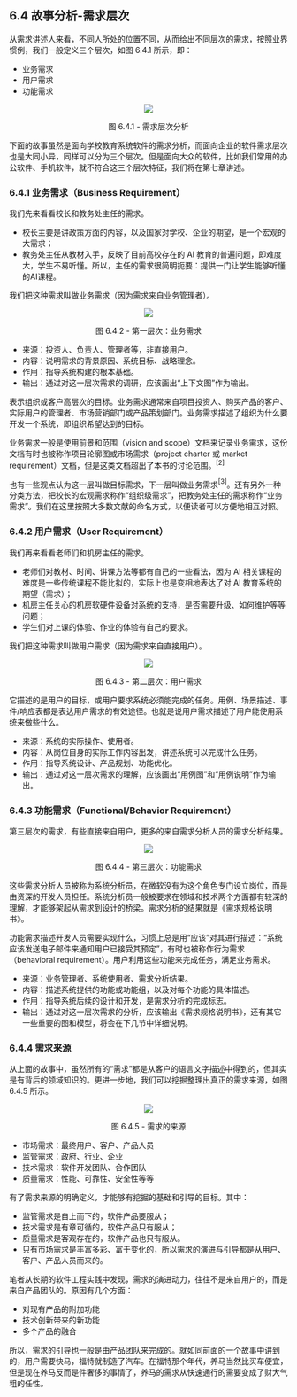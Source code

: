 ## 6.4 故事分析-需求层次

从需求讲述人来看，不同人所处的位置不同，从而给出不同层次的需求，按照业界惯例，我们一般定义三个层次，如图 6.4.1 所示，即：

- 业务需求
- 用户需求
- 功能需求

<div align="center">
<img src="Images/Slide14.JPG"/>

图 6.4.1 - 需求层次分析
</div>

下面的故事虽然是面向学校教育系统软件的需求分析，而面向企业的软件需求层次也是大同小异，同样可以分为三个层次。但是面向大众的软件，比如我们常用的办公软件、手机软件，就不符合这三个层次特征，我们将在第七章讲述。

### 6.4.1 业务需求（Business Requirement）

我们先来看看校长和教务处主任的需求。

- 校长主要是讲政策方面的内容，以及国家对学校、企业的期望，是一个宏观的大需求；
- 教务处主任从教材入手，反映了目前高校存在的 AI 教育的普遍问题，即难度大，学生不易听懂。所以，主任的需求很简明扼要：提供一门让学生能够听懂的AI课程。

我们把这种需求叫做业务需求（因为需求来自业务管理者）。

<div align="center">
<img src="Images/Slide15.JPG"/>

图 6.4.2 - 第一层次：业务需求
</div>

- 来源：投资人、负责人、管理者等，非直接用户。
- 内容：说明需求的背景原因、系统目标、战略理念。
- 作用：指导系统构建的根本基础。
- 输出：通过对这一层次需求的调研，应该画出“上下文图”作为输出。

表示组织或客户高层次的目标。业务需求通常来自项目投资人、购买产品的客户、实际用户的管理者、市场营销部门或产品策划部门。业务需求描述了组织为什么要开发一个系统，即组织希望达到的目标。

业务需求一般是使用前景和范围（vision and scope）文档来记录业务需求，这份文档有时也被称作项目轮廓图或市场需求（project charter 或 market requirement）文档，但是这类文档超出了本书的讨论范围。$^{[2]}$

也有一些观点认为这一层叫做目标需求，下一层叫做业务需求$^{[3]}$。还有另外一种分类方法，把校长的宏观需求称作“组织级需求”，把教务处主任的需求称作“业务需求”。我们在这里按照大多数文献的命名方式，以便读者可以方便地相互对照。


### 6.4.2 用户需求（User Requirement）

我们再来看看老师们和机房主任的需求。

- 老师们对教材、时间、讲课方法等都有自己的一些看法，因为 AI 相关课程的难度是一些传统课程不能比拟的，实际上也是变相地表达了对 AI 教育系统的期望（需求）；
- 机房主任关心的机房软硬件设备对系统的支持，是否需要升级、如何维护等等问题；
- 学生们对上课的体验、作业的体验有自己的要求。

我们把这种需求叫做用户需求（因为需求来自直接用户）。

<div align="center">
<img src="Images/Slide16.JPG"/>

图 6.4.3 - 第二层次：用户需求
</div>

它描述的是用户的目标，或用户要求系统必须能完成的任务。用例、场景描述、事件/响应表都是表达用户需求的有效途径。也就是说用户需求描述了用户能使用系统来做些什么。

- 来源：系统的实际操作、使用者。
- 内容：从岗位自身的实际工作内容出发，讲述系统可以完成什么任务。
- 作用：指导系统设计、产品规划、功能优化。
- 输出：通过对这一层次需求的理解，应该画出“用例图”和“用例说明”作为输出。

### 6.4.3 功能需求（Functional/Behavior Requirement）

第三层次的需求，有些直接来自用户，更多的来自需求分析人员的需求分析结果。

<div align="center">
<img src="Images/Slide17.JPG"/>

图 6.4.4 - 第三层次：功能需求
</div>

这些需求分析人员被称为系统分析员，在微软没有为这个角色专门设立岗位，而是由资深的开发人员担任。系统分析员一般被要求在领域和技术两个方面都有较深的理解，才能够架起从需求到设计的桥梁。需求分析的结果就是《需求规格说明书》。

功能需求描述开发人员需要实现什么，习惯上总是用“应该”对其进行描述：“系统应该发送电子邮件来通知用户已接受其预定”，有时也被称作行为需求（behavioral requirement）。用户利用这些功能来完成任务，满足业务需求。

- 来源：业务管理者、系统使用者、需求分析结果。
- 内容：描述系统提供的功能或功能组，以及对每个功能的具体描述。
- 作用：指导系统后续的设计和开发，是需求分析的完成标志。
- 输出：通过对这一层次需求的分析，应该输出《需求规格说明书》，还有其它一些重要的图和模型，将会在下几节中详细说明。


### 6.4.4 需求来源

从上面的故事中，虽然所有的“需求”都是从客户的语言文字描述中得到的，但其实是有背后的领域知识的。更进一步地，我们可以挖掘整理出真正的需求来源，如图 6.4.5 所示。

<div align="center">
<img src="Images/Slide18.JPG"/>

图 6.4.5 - 需求的来源
</div>

- 市场需求：最终用户、客户、产品人员
- 监管需求：政府、行业、企业
- 技术需求：软件开发团队、合作团队
- 质量需求：性能、可靠性、安全性等等

有了需求来源的明确定义，才能够有挖掘的基础和引导的目标。其中：
- 监管需求是自上而下的，软件产品要服从；
- 技术需求是有章可循的，软件产品只有服从；
- 质量需求是客观存在的，软件产品也只有服从。
- 只有市场需求是丰富多彩、富于变化的，所以需求的演进与引导都是从用户、客户、产品人员而来的。

笔者从长期的软件工程实践中发现，需求的演进动力，往往不是来自用户的，而是来自产品团队的。原因有几个方面：

- 对现有产品的附加功能
- 技术创新带来的新功能
- 多个产品的融合

所以，需求的引导也一般是由产品团队来完成的。就如同前面的一个故事中讲到的，用户需要快马，福特就制造了汽车。在福特那个年代，养马当然比买车便宜，但是现在养马反而是件奢侈的事情了，养马的需求从快速通行的需要变成了财大气粗的任性。